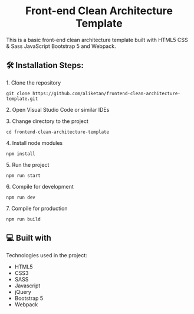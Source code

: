 <h1 align="center" id="title">Front-end Clean Architecture Template</h1>

<p id="description">This is a basic front-end clean architecture template built with HTML5 CSS &amp; Sass JavaScript Bootstrap 5 and Webpack.</p>


<h2>🛠️ Installation Steps:</h2>

<p>1. Clone the repository</p>

```
git clone https://github.com/aliketan/frontend-clean-architecture-template.git
```

<p>2. Open Visual Studio Code or similar IDEs</p>

<p>3. Change directory to the project</p>

```
cd frontend-clean-architecture-template
```

<p>4. Install node modules</p>

```
npm install
```

<p>5. Run the project</p>

```
npm run start
```

<p>6. Compile for development</p>

```
npm run dev
```

<p>7. Compile for production</p>

```
npm run build
```

  
<h2>💻 Built with</h2>

Technologies used in the project:

*   HTML5
*   CSS3
*   SASS
*   Javascript
*   jQuery
*   Bootstrap 5
*   Webpack
